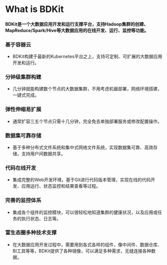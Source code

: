 # What is BDKit

#### BDKit是一个大数据应用开发和运行支撑平台，支持Hadoop集群的创建、MapReduce/Spark/Hive等大数据应用的在线开发、运行、监控等功能。

### 基于容器云
- BDKit构建于最新的Kubernetes平台之上，支持可定制、可扩展的大数据应用开发和运行。

### 分钟级集群构建
- 几分钟就能构建数个节点的大数据集群，不用考虑机器部署，网络环境搭建，一键式完成。

### 弹性伸缩易扩展
- 通常扩容三五个节点只需十几分钟，完全免去单独部署服务或修改配置操作。

### 数据集可靠存储
- 基于多种分布式文件系统和集中式网络文件系统，实现数据集可靠、高效存储，支持用户间数据共享。

### 代码在线开发
- 集成完整的Web开发环境，基于Git进行代码版本管理，实现在线的代码开发、应用运行、状态监控和结果查看等过程。

### 完善的监控体系
- 集成各个组件的监控模块，可以很轻松地知道集群的健康状况，以及应用或任务的执行状态、日志等。

### 富生态圈多种技术支撑
- 在大数据应用开发过程中，需要用到各式各样的组件，像中间件、数据仓库、BI工具等等，BDKit提供了各种镜像，可以满足多种需求，无缝连接各种数据。